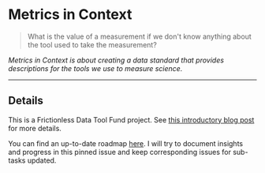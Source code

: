 # Metrics in Context

> What is the value of a measurement if we don't know anything about the tool used to take the measurement?

*Metrics in Context is about creating a data standard that provides descriptions for the tools we use to measure science.*

---

## Details

This is a Frictionless Data Tool Fund project.
See [this introductory blog post](https://frictionlessdata.io/blog/2020/09/17/tool-fund-metrics/) for more details.

You can find an up-to-date roadmap [here](https://github.com/Bubblbu/metrics-in-context/issues/2). I will try to document insights and progress in this pinned issue and keep corresponding issues for sub-tasks updated.
